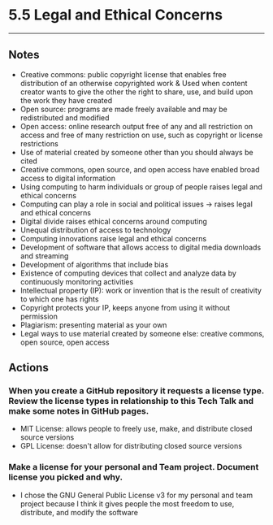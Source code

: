# 5.5 Legal and Ethical Concerns
--------

## Notes
* Creative commons: public copyright license that enables free distribution of an otherwise copyrighted work
& Used when content creator wants to give the other the right to share, use, and build upon the work they have created
* Open source: programs are made freely available and may be redistributed and modified
* Open access: online research output free of any and all restriction on access and free of many restriction on use, such as copyright or license restrictions
* Use of material created by someone other than you should always be cited
* Creative commons, open source, and open access have enabled broad access to digital information
* Using computing to harm individuals or group of people raises legal and ethical concerns
* Computing can play a role in social and political issues → raises legal and ethical concerns
* Digital divide raises ethical concerns around computing
* Unequal distribution of access to technology
* Computing innovations raise legal and ethical concerns
* Development of software that allows access to digital media downloads and streaming
* Development of algorithms that include bias
* Existence of computing devices that collect and analyze data by continuously monitoring activities
* Intellectual property (IP): work or invention that is the result of creativity to which one has rights
* Copyright protects your IP, keeps anyone from using it without permission
* Plagiarism: presenting material as your own
* Legal ways to use material created by someone else: creative commons, open source, open access

## Actions
### When you create a GitHub repository it requests a license type. Review the license types in relationship to this Tech Talk and make some notes in GitHub pages.
* MIT License: allows people to freely use, make, and distribute closed source versions
* GPL License: doesn't allow for distributing closed source versions

### Make a license for your personal and Team project. Document license you picked and why.
* I chose the GNU General Public License v3 for my personal and team project because I think it gives people the most freedom to use, distribute, and modify the software
